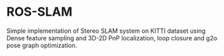# ROS-SLAM
Simple implementation of Stereo SLAM system on KITTI dataset using Dense feature sampling and 3D-2D PnP localization, loop closure and g2o pose graph optimization.

